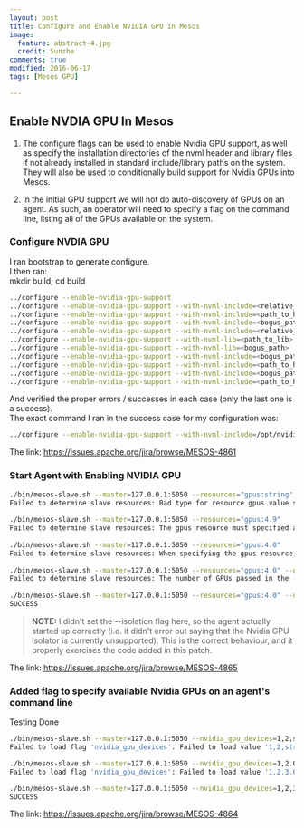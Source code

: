 ```yaml
---
layout: post
title: Configure and Enable NVIDIA GPU in Mesos
image:
  feature: abstract-4.jpg
  credit: Sunzhe
comments: true
modified: 2016-06-17
tags: [Mesos GPU]

---
```


## Enable NVDIA GPU In Mesos ##

1. The configure flags can be used to enable Nvidia GPU support, as well as specify the installation directories of the nvml header and library files if not already installed in standard include/library paths on the system.  
They will also be used to conditionally build support for Nvidia GPUs into Mesos.  

2. In the initial GPU support we will not do auto-discovery of GPUs on an agent. As such, an operator will need to specify a flag on the command line, listing all of the GPUs available on the system.  


### Configure NVDIA GPU ###

I ran bootstrap to generate configure.  
I then ran:  
mkdir build; cd build  

```bash
../configure --enable-nvidia-gpu-support
../configure --enable-nvidia-gpu-support --with-nvml-include=<relative_path_to_headers>
../configure --enable-nvidia-gpu-support --with-nvml-include=<path_to_headers>
../configure --enable-nvidia-gpu-support --with-nvml-include=<bogus_path>
../configure --enable-nvidia-gpu-support --with-nvml-include=<relative_path_to_lib>
../configure --enable-nvidia-gpu-support --with-nvml-lib=<path_to_lib>
../configure --enable-nvidia-gpu-support --with-nvml-lib=<bogus_path>
../configure --enable-nvidia-gpu-support --with-nvml-include=<bogus_path> --with-nvml-lib=<path_to_lib>
../configure --enable-nvidia-gpu-support --with-nvml-include=<path_to_headers> --with-nvml-lib=<bogus_path>
../configure --enable-nvidia-gpu-support --with-nvml-include=<bogus_path> --with-nvml-lib=<bogus_path>
../configure --enable-nvidia-gpu-support --with-nvml-include=<path_to_headers> --with-nvml-lib=<path_to_lib>
```

And verified the proper errors / successes in each case (only the last one is a success).  
The exact command I ran in the success case for my configuration was:  

```bash
../configure --enable-nvidia-gpu-support --with-nvml-include=/opt/nvidia-gdk/usr/include --with-nvml-lib=/opt/nvidia-gdk/usr/src/gdk/nvml/lib
```
The link: https://issues.apache.org/jira/browse/MESOS-4861  


### Start Agent with Enabling NVIDIA GPU ###

```bash
./bin/mesos-slave.sh --master=127.0.0.1:5050 --resources="gpus:string"
Failed to determine slave resources: Bad type for resource gpus value string type TEXT
	
./bin/mesos-slave.sh --master=127.0.0.1:5050 --resources="gpus:4.9"
Failed to determine slave resources: The gpus resource must specified as an unsigned integer
	
./bin/mesos-slave.sh --master=127.0.0.1:5050 --resources="gpus:4.0"
Failed to determine slave resources: When specifying the gpus resource, you must also specify a list of GPUs via the --nvidia_gpu_devices flag
	
./bin/mesos-slave.sh --master=127.0.0.1:5050 --resources="gpus:4.0" --nvidia_gpu_devices=1,2,3
Failed to determine slave resources: The number of GPUs passed in the --nvidia_gpu_devices flag must match the number of GPUs specified in the gpus resource
	
./bin/mesos-slave.sh --master=127.0.0.1:5050 --resources="gpus:4.0" --nvidia_gpu_devices=1,2,3,4
SUCCESS
```

> **NOTE:** I didn't set the --isolation flag here, so the agent actually started up correctly (i.e. it didn't error out saying that the Nvidia GPU isolator is currently unsupported).  This is the correct behaviour, and it properly exercises the code added in this patch.  
> 

The link: https://issues.apache.org/jira/browse/MESOS-4865  

### Added flag to specify available Nvidia GPUs on an agent's command line ###

Testing Done  

```bash
./bin/mesos-slave.sh --master=127.0.0.1:5050 --nvidia_gpu_devices=1,2,string
Failed to load flag 'nvidia_gpu_devices': Failed to load value '1,2,string': Expecting all elements to be unsigned integers

./bin/mesos-slave.sh --master=127.0.0.1:5050 --nvidia_gpu_devices=1,2.0,3 
Failed to load flag 'nvidia_gpu_devices': Failed to load value '1,2,3.0': Expecting all elements to be unsigned integers

./bin/mesos-slave.sh --master=127.0.0.1:5050 --nvidia_gpu_devices=1,2,3
SUCCESS
```

The link: https://issues.apache.org/jira/browse/MESOS-4864  

